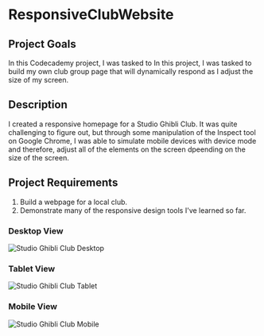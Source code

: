 # ResponsiveClubWebsite

## Project Goals
In this Codecademy project, I was tasked to In this project, I was tasked to build my own club group page that will dynamically respond as I adjust the size of my screen.

## Description
I created a responsive homepage for a Studio Ghibli Club. It was quite challenging to figure out, but through some manipulation of the Inspect tool on Google Chrome, I was able to simulate mobile devices with device mode and therefore, adjust all of the elements on the screen dpeending on the size of the screen. 

## Project Requirements
1. Build a webpage for a local club.
2. Demonstrate many of the responsive design tools I've learned so far.

### Desktop View 
![Studio Ghibli Club Desktop](https://github.com/maddielingad/ResponsiveClubWebsite/assets/96184579/2dfa7386-ab4d-495b-880d-0b9fcd904867)
### Tablet View
![Studio Ghibli Club Tablet](https://github.com/maddielingad/ResponsiveClubWebsite/assets/96184579/eb180f9f-ee99-4c44-b8e8-ee4c07c76b95)
### Mobile View
![Studio Ghibli Club Mobile](https://github.com/maddielingad/ResponsiveClubWebsite/assets/96184579/9df2ded0-82a5-44ec-93b4-008f9e828f39)
